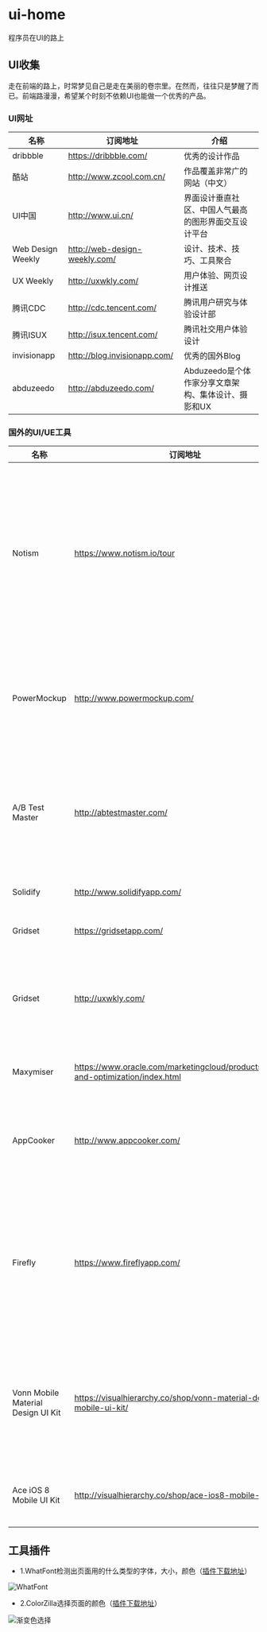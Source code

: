 # ui-home
程序员在UI的路上

## UI收集
走在前端的路上，时常梦见自己是走在美丽的卷宗里。在然而，往往只是梦醒了而已。前端路漫漫，希望某个时刻不依赖UI也能做一个优秀的产品。

### UI网址

|名称 |订阅地址 | 介绍 | 
| ----- | ----- | ------ |
|dribbble|https://dribbble.com/| 优秀的设计作品|
|酷站|http://www.zcool.com.cn/|作品覆盖非常广的网站（中文） |
|UI中国|http://www.ui.cn/|界面设计垂直社区、中国人气最高的图形界面交互设计平台|
|Web Design Weekly| http://web-design-weekly.com/ | 设计、技术、技巧、工具聚合|
|UX Weekly|http://uxwkly.com/|用户体验、网页设计推送|
|腾讯CDC|http://cdc.tencent.com/|腾讯用户研究与体验设计部|
|腾讯ISUX|http://isux.tencent.com/|腾讯社交用户体验设计|
|invisionapp|http://blog.invisionapp.com/|优秀的国外Blog|
|abduzeedo|http://abduzeedo.com/|Abduzeedo是个体作家分享文章架构、集体设计、摄影和UX|

### 国外的UI/UE工具

|名称 |订阅地址 | 介绍 | 
| ----- | ----- | ------ |
|Notism|https://www.notism.io/tour| Notism 是一个功能很强的UX工具，它能让你轻松与同事分享设计进度，通过视频协作，让团队成员简化设计迭代和可用性测试流程。Notism的视频协作能力让大家觉得它是一个“游戏规则的改变者”。|
|PowerMockup|http://www.powermockup.com/|PowerMockup是一种特别的原型工具。它提供了很多模版和功能，您只用需要使用PowerPoint就能完成原型设计。|
|A/B Test Master|http://abtestmaster.com/|A/B Test Master是一个开源（有MIT许可证）用于研究最终用户行为的工具，确定更改最终用户的行为，并衡量转换率的效果。|
|Solidify|http://www.solidifyapp.com/| Solidify提供了最快的方式进行多屏测试|
|Gridset|https://gridsetapp.com/| Solidify提供了最快的方式进行多屏测试|
|Gridset|http://uxwkly.com/|Gridset可用于设计， prototypingor生产。这可以轻松为您在原型中创建网格，并可以配置这些网格。|
|Maxymiser|https://www.oracle.com/marketingcloud/products/testing-and-optimization/index.html|Maxymiser是一个多变量分析和测试用户满意度的工具|
|AppCooker|http://www.appcooker.com/|AppCooker使得UI界面设计变得简单，它是您能够通过原生的IOS组件建造iPhone和iPad原型|
|Firefly|https://www.fireflyapp.com/|Firefly是一个有用的设计管理工具，用户可以在设计过程中上传原型，应用程序的设计，图片，UI想法，甚至整个网页的能力，同样在团队协作上，也非常优秀。|
|Vonn Mobile Material Design UI Kit|https://visualhierarchy.co/shop/vonn-material-design-mobile-ui-kit/|Vonn移动材质UI工具包，有100套漂亮的UI模版，分成8类，可以快速满足您的项目需要。如果您想快速建立您的APP非它莫属|
|Ace iOS 8 Mobile UI Kit|http://visualhierarchy.co/shop/ace-ios8-mobile-ui-kit/|Ace IOS的移动UI工具包， 它比以往的任何设计工具更容易使用|

## 工具插件
* 1.WhatFont检测出页面用的什么类型的字体，大小，颜色（[插件下载地址](https://chrome.google.com/webstore/detail/jabopobgcpjmedljpbcaablpmlmfcogm?utm_source=chrome-app-launcher-info-dialog)）

![WhatFont](http://upload-images.jianshu.io/upload_images/2604175-d358fa7df28f9109.png?imageMogr2/auto-orient/strip%7CimageView2/2/w/1240)

* 2.ColorZilla选择页面的颜色（[插件下载地址](https://chrome.google.com/webstore/detail/colorzilla/bhlhnicpbhignbdhedgjhgdocnmhomnp?utm_source=chrome-app-launcher-info-dialog)）

![渐变色选择](http://upload-images.jianshu.io/upload_images/2604175-5605b37de8829ee9.png?imageMogr2/auto-orient/strip%7CimageView2/2/w/1240)

